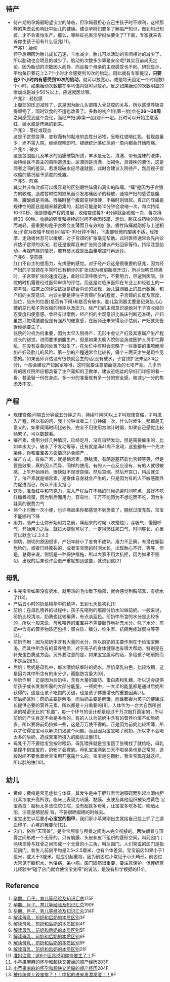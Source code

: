 ## 待产  
* 待产期的孕妈最盼望宝宝的降临，但孕妈最担心自己生孩子时不顺利，这样那样的焦虑会影响肚中胎儿的健康。建议孕妈们要多了解临产知识，做到知己知彼，才不会害怕生产。那么，哪些征兆表示孕妈快要生了?下面，专家就来告诉你生孩子前有什么征兆[11]。  
产兆1：胎动  
怀孕后期因为胎儿成长迅速，羊水减少，胎儿可以活动的空间相对的减少了，所以胎动也会明显的减少了。胎动的次数多少算是安全呢?其实目前尚无定论，因为胎动的次数因人而异，而且每个母亲的主观感受也不同。研究显示，平均每日要花上2.7个小时才会感受到10次的胎动。因此就有专家提议，**只要在2个小时内有感受到10次的胎动**，就可以放宽心。或是每天固定一个时段数1个小时，如果胎动次数都在平均值内就可以放心。反之如果胎动的次数明显的增加或是减少50%以上，应速就医诊察。  
产兆2：轻松感  
上腹部的压迫减轻了，这是因为胎儿头部降入骨盆腔的关系，所以感觉呼吸变得顺畅了，同时饮食的不适也改善了。多数的初产妇(第一胎)会在**36～38周**之间感受到这个变化，而经产妇(非第一胎)则不一定。此时可以开始注意落红，破水或是阵痛的到来。  
产兆3：落红或现血  
这是子宫颈变薄、变软而有的黏液的血性分泌物，呈粉红或暗红色，若现血量少，尚不需入院，继续观察即可。根据统计落红后的一周内都会开始阵痛。  
产兆4：破水  
这是包围胎儿及羊水的胎膜破裂所致，羊水是无色、清澈、带有腥味的液体，会持续且不自主的自阴道流出。尿液则是清澈，淡褐色，具骚味的液体，这是两者之间的差异。若发现破水应尽速就医，此时会建议入院待产，然后视子宫收缩的情况给予适度的处置。  
产兆5：阵痛  
其实并非每次都可以很容易的区别假性阵痛和真实的阵痛。“痛”是因为子宫强力的收缩，造成暂时性的缺氧而引发疼痛因子的释放，通常产妇的感受是腹痛，腰酸或是背痛。阵痛时整个腹部变得很硬，不痛时则很软。真正的阵痛是规律性的而且是越来越密集的，起初可能是每10分钟会收缩一次，每次持续10-30秒。但是随着产程的进展，收缩变成每3-4分钟就会收缩一次，每次持续30-60秒。收缩的强度和持续的时间不会因按摩、走动、卧床或药物的影响而减轻。最重要的是子宫颈会变薄而且有效的扩张。假性阵痛就刚好与上述相反;子宫为收缩不规则(间隔10-30分钟不等)，下腹部轻微的酸痛不适，经按摩、走动或休息可以缓解，对子宫颈的扩张毫无帮助。此时医师通常会先内诊评估子宫颈的状况，若还是很厚且未扩张则会建议产妇回家等待，持续注意胎动，再视阵痛的情况，若有破水或是出血量增加时再返诊。   
产兆6：便意感  
肛门不自主的想用力，有排便的感觉。对于经产妇这是很重要的征兆，因为经产妇的子宫颈在平常时已有稍许的扩张(因为被前胎撑开过)，所以当明显阵痛时，子宫颈扩张的速度迅速，此时应深呼吸哈气，不要用力，尽速到医院。住院的时机需要经过医师审慎的评估，而这是对临床医师在专业上和经验上的一项考验。临床上的评估依据是综合内诊的发现，胎儿监测器上的显示数据，和产妇的主观意识。内诊主要是评估子宫颈扩张的程度，子宫颈的长度及厚度，胎位，胎头的位置(是否有下降)和是否有破水。胎儿监测器主要是记录胎儿心搏的变化和子宫收缩的频率以及压力。经产妇的主观意识是她对于子宫收缩的忍受度和便意感。曾经有过案例，经产妇的主观意识比临床判断还准确，产妇虽然只觉得腰酸但是有强烈的便意感，在医师还未来得及评估前，产妇就先告诉你她要生了。  
  住院的时机为何重要，因为太早入院待产，无形中会让产妇及其家属产生产程过长的错觉，进而要求剖腹生产。但是如果太晚入院则会造成医护人员手忙脚乱，在没有妥善的处置下就生了，在匆忙中有时会忽略了一些重要的事项而增加产妇及胎儿的风险。第一胎的产程通常会比较长，痛个三两天才生是司空见惯的。如果医师评估没有很快就会生的话(没有破水，子宫颈扩张未达3‘4公分)，一般会建议产妇回家等待，这时就要注意前面提及的七项产兆。几乎所有的医疗院所应都具备了生产需知的卫教单，建议近临盆的孕妇们详细的看一看，甚至留一份在身边。多一分的准备就有多一分的安全感，和减少一分的焦虑及不安。

## 产程   
* 规律宫缩:间隔五分钟或五分钟之内，持续时间30以上才叫规律宫缩，才叫进入产程，所以有的问，我十分钟或者二十分钟痛一次，什么时候生，那都是无意义的，如果间隔时间比较长，完全不用使用宫缩计时器，如果自己感觉比较频繁了，可以数数看。
 * 催产素，使用分好几种情况，已经足月，没有自然发动，但是需要催生的，比如羊水太少，破水了不发动等等，还有就是满41周不发动，这些都有一个先决条件，你和宝宝各方面情况适合顺产…
 * 催产方式，有催产素，就是缩宫素，静脉滴，有阴道塞药软化宫颈等等，但是要是效果，真的因人而异，同样的使用，有的人一点反应没有，有的人就很敏感，上午开始用药，很快就不规律宫缩，然后宫缩，然后开宫口，稍后就生了。催产素就是缩宫素，是身体自身就会产生的，只是因为有的人不敏感而外力促进而已，所以不用太担心
* 饮食，准备红牛和巧克力，进入产程后在不痛的时候抓紧时间吃点，最好不吃红糖煮鸡蛋，因为到后面用力，容易吐，千万不能因为不想吃而不吃，因为生娃真的很费力气
* 两个小时解一次小便，也许痛起来你都感觉不到憋着了，膀胱过度充盈，宝宝不能顺利下降
* 用力，助产士让你开始用力之前，痛起来的时候（吹蜡烛），深吸气，慢慢呼气，开始用力之后，就拉大便就可以了，一定得憋住那口气，时间够长，心里可以默念1.2.3.4.5
* 侧切，侧切的原因很多，产妇年龄小了发育不成熟，用力不正确，有潜在撕裂危险的，或者已经撕裂的，或者宝宝憋的时间太长，出现胎心不好，等等，但是，总得来说，侧切是一种保护措施，所以大家不用太抗拒，因为如果不侧切，出现的后果也许会更严重呢想到这些，就说到这[2]
## 母乳  
* 生完宝宝如果没有奶水，就用热的毛巾敷下胸部，就会感觉到胸部涨，有奶水了[13]。
* 产后五小时的奶是精华中的精华，五到七天是初乳[1]
* 前奶：在母乳喂养的过程中，孩子先喝到的那部分奶水叫做前奶。一般来说，前奶比较清淡，奶质也比较稀薄，有点淡蓝色。前奶中所含的水分是比较多的，所以一般来说，母乳喂养的宝宝并不需要额外地补充水分。除了水分，前奶中含有的营养物质还包括：蛋白质、糖分、维生素、抗癌免疫球蛋白等等[4]。  
* 前奶作用：因为前奶中含有大量的水分，所以前奶的主要作用在于给宝宝解渴。而其中所含有的营养物质，对于孩子的身体健康也有很大帮助，特别是在补充蛋白质这方面。另外要注意的是，如果宝宝腹泻的话，多给孩子喝前奶而不是后奶[5]。  
* 后奶：后奶是母乳中，每次喂奶结束时的奶水。后奶呈乳白色，比较浓稠，这是因为其中所含有的水分少，而脂肪含量大[6]。  
* 后奶作用：正是因为后奶中，含有大量的脂肪、蛋白质和乳糖，所以这会提供给孩子成长发育所需的大部分能量。一顿奶中，一大半的能量都是通过后奶所获得的，这是让孩子吃饱的关键，也是孩子体重增长的重要因素[7]。  
* 前后奶区别：前奶主要是解渴，而后奶主要是解饿，而且都会为孩子的健康成长提供必要的营养元素，所以都是十分重要的[8]。人体作为一台大自然所创造的精密无比的“机器”，每一个环节的设计都是经过千万次敲打而定的，所以前奶的产生肯定不会是多余的。有的人认为前奶中含有的营养价值不如后奶多，所以要将前奶挤掉一些，这是万万使不得的。正是因为前奶比较稀薄，所以才使得宝宝可以解决口渴这个问题。而且因为宝宝喝了前奶，所以才不会喝太多的后奶，造成宝宝所摄入的脂肪过量[9]。  
* 母乳千万不要给宝宝按时喂奶，母乳喂养就是宝宝饿了张嘴找了就给吃，母乳是撑不到宝宝的，奶粉才会撑到。母乳宝宝两到三天不啦臭臭也是正常的，这段时间不要急着给宝宝用开塞露什么的，宝宝是在攒肚，我宝宝现在就这样。所以胖的快[10]。


## 幼儿  
* 黄疸：黄疸是常见症状与体征，其发生是由于胆红素代谢障碍而引起血清内胆红素浓度升高所致。临床上表现为巩膜、黏膜、皮肤及其他组织被染成黄色
宝宝黄疸：超标太多该住院住院，没有超就多母乳，让宝宝多吃多拉，晒晒太阳，注意是晒屁股 背，不要很晒很晒的时候去。
* 宝宝出生以后要**小心宝宝的指甲**，我们家小苹果刚出生就给自己脸上抓了三道血印子，心疼的我要命[12]。
* 囟门，俗称“天顶盖”，是宝宝颅骨与颅骨之间尚未完全衔接的。两块额骨与顶骨之间形成一个无骨的，只有脑膜、头皮和皮下组织的菱形空间，叫前囟门；两块顶骨与枕骨之间形成一个无骨的小三角，叫后囟门。人们常说的囟门是指前囟门。新生儿前囟平均是2.5×2.5厘米，也有个体差异。宝宝前囟如果小于1厘米，或大于3厘米，就应引起重视，因为前囟过小常见于小头畸形，前囟过大常见于脑积水、佝偻病、呆小病。囟门固然很重要，要注意保护，但传统育儿经验中“碰了囟门就会使宝宝变哑”的说法，是没有科学根据的[14]。














## Reference  
1. [孕期、月子、育儿等经验及知识汇总](http://tieba.baidu.com/p/4066505064?pn=5)175F   
2. [孕期、月子、育儿等经验及知识汇总](http://tieba.baidu.com/p/4066505064?pn=6)190F   
3. [孕期、月子、育儿等经验及知识汇总](http://tieba.baidu.com/p/4066505064?pn=10)314F  
4. [解读母乳，前奶和后奶的本质区别](http://tieba.baidu.com/p/3602386035)3F
5. [解读母乳，前奶和后奶的本质区别](http://tieba.baidu.com/p/3602386035)4F
6. [解读母乳，前奶和后奶的本质区别](http://tieba.baidu.com/p/3602386035)5F
7. [解读母乳，前奶和后奶的本质区别](http://tieba.baidu.com/p/3602386035)6F
8. [解读母乳，前奶和后奶的本质区别](http://tieba.baidu.com/p/3602386035)9F
10. [解读母乳，前奶和后奶的本质区别](http://tieba.baidu.com/p/3602386035)21F
11. [准妈注意：这6个征兆说明你快要生了！](http://tieba.baidu.com/p/3490015175)1F
12. [小苹果麻麻的怀孕和超快又苦逼的顺产经历](http://tieba.baidu.com/p/2298308045?see_lz=1&pn=3)203F
13. [小苹果麻麻的怀孕和超快又苦逼的顺产经历](http://tieba.baidu.com/p/2298308045?see_lz=1&pn=3)204F
14. [被传统育儿观害惨了！！中招的进来发泄发泄！！](http://tieba.baidu.com/p/3591304061?red_tag=l2151592451)8F
